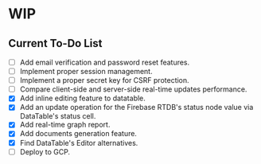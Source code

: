 # WIP
## Current To-Do List
- [ ] Add email verification and password reset features.
- [ ] Implement proper session management.
- [ ] Implement a proper secret key for CSRF protection.
- [ ] Compare client-side and server-side real-time updates performance.
- [x] Add inline editing feature to datatable.
- [x] Add an update operation for the Firebase RTDB's status node value via DataTable's status cell.
- [x] Add real-time graph report.
- [x] Add documents generation feature.
- [x] Find DataTable's Editor alternatives.
- [ ] Deploy to GCP.

